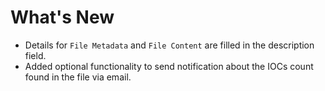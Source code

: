 # What's New

- Details for `File Metadata` and `File Content` are filled in the description field.
- Added optional functionality to send notification about the IOCs count found in the file via email.
